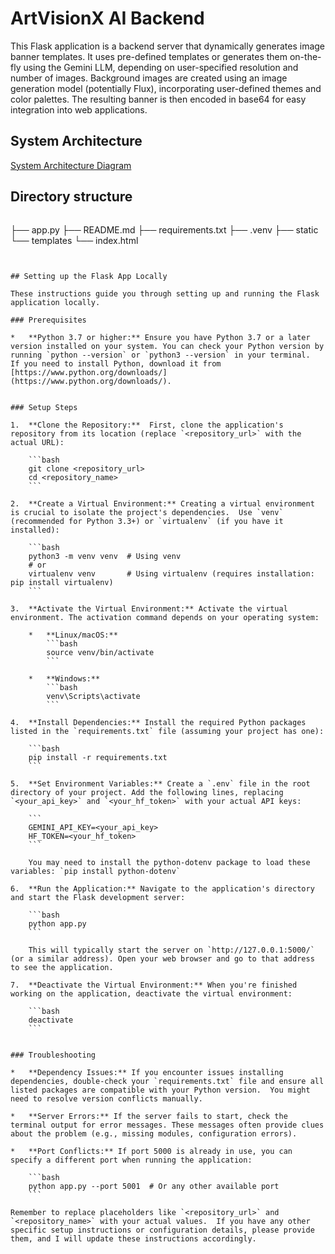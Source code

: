 # ArtVisionX AI Backend

This Flask application is a backend server that dynamically generates image banner templates. It uses pre-defined templates or generates them on-the-fly using the Gemini LLM, depending on user-specified resolution and number of images.  Background images are created using an image generation model (potentially Flux), incorporating user-defined themes and color palettes. The resulting banner is then encoded in base64 for easy integration into web applications.  


## System Architecture

[System Architecture Diagram](systemarchitecture.md)



## Directory structure

```directory structure
```
├── app.py
├── README.md
├── requirements.txt
├── .venv
├── static
└── templates
    └── index.html

```


## Setting up the Flask App Locally

These instructions guide you through setting up and running the Flask application locally.

### Prerequisites

*   **Python 3.7 or higher:** Ensure you have Python 3.7 or a later version installed on your system. You can check your Python version by running `python --version` or `python3 --version` in your terminal.  If you need to install Python, download it from [https://www.python.org/downloads/](https://www.python.org/downloads/).


### Setup Steps

1.  **Clone the Repository:**  First, clone the application's repository from its location (replace `<repository_url>` with the actual URL):

    ```bash
    git clone <repository_url>
    cd <repository_name>
    ```

2.  **Create a Virtual Environment:** Creating a virtual environment is crucial to isolate the project's dependencies.  Use `venv` (recommended for Python 3.3+) or `virtualenv` (if you have it installed):

    ```bash
    python3 -m venv venv  # Using venv
    # or
    virtualenv venv       # Using virtualenv (requires installation: pip install virtualenv)
    ```

3.  **Activate the Virtual Environment:** Activate the virtual environment. The activation command depends on your operating system:

    *   **Linux/macOS:**
        ```bash
        source venv/bin/activate
        ```

    *   **Windows:**
        ```bash
        venv\Scripts\activate
        ```

4.  **Install Dependencies:** Install the required Python packages listed in the `requirements.txt` file (assuming your project has one):

    ```bash
    pip install -r requirements.txt
    ```

5.  **Set Environment Variables:** Create a `.env` file in the root directory of your project. Add the following lines, replacing `<your_api_key>` and `<your_hf_token>` with your actual API keys:

    ```
    GEMINI_API_KEY=<your_api_key>
    HF_TOKEN=<your_hf_token>
    ```

    You may need to install the python-dotenv package to load these variables: `pip install python-dotenv`

6.  **Run the Application:** Navigate to the application's directory and start the Flask development server:

    ```bash
    python app.py
    ```

    This will typically start the server on `http://127.0.0.1:5000/` (or a similar address). Open your web browser and go to that address to see the application.

7.  **Deactivate the Virtual Environment:** When you're finished working on the application, deactivate the virtual environment:

    ```bash
    deactivate
    ```


### Troubleshooting

*   **Dependency Issues:** If you encounter issues installing dependencies, double-check your `requirements.txt` file and ensure all listed packages are compatible with your Python version.  You might need to resolve version conflicts manually.

*   **Server Errors:** If the server fails to start, check the terminal output for error messages. These messages often provide clues about the problem (e.g., missing modules, configuration errors).

*   **Port Conflicts:** If port 5000 is already in use, you can specify a different port when running the application:

    ```bash
    python app.py --port 5001  # Or any other available port
    ```

Remember to replace placeholders like `<repository_url>` and `<repository_name>` with your actual values.  If you have any other specific setup instructions or configuration details, please provide them, and I will update these instructions accordingly.
